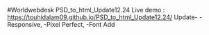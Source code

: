 #Worldwebdesk PSD_to_html_Update12.24
Live demo : https://touhidalam09.github.io/PSD_to_html_Update12.24/
Update- -Responsive, -Pixel Perfect, -Font Add
